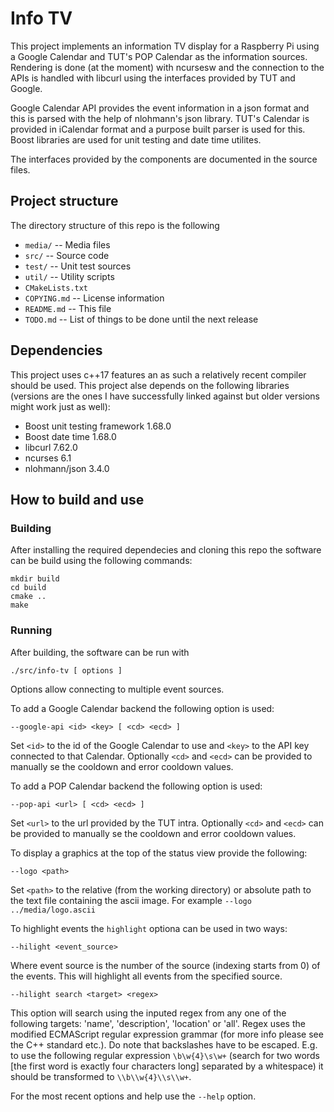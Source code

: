 # Info TV
This project implements an information TV display for a Raspberry
Pi using a Google Calendar and TUT's POP Calendar as the information sources.
Rendering is done (at the moment) with ncursesw and the connection to the
APIs is handled with libcurl using the interfaces provided by TUT and Google.

Google Calendar API provides the event information in a json format and this
is parsed with the help of nlohmann's json library. TUT's Calendar is provided
in iCalendar format and a purpose built parser is used for this. Boost libraries
are used for unit testing and date time utilites.

The interfaces provided by the components are documented in the source files.

## Project structure
The directory structure of this repo is the following
 - `media/` -- Media files
 - `src/` -- Source code
 - `test/` -- Unit test sources
 - `util/` -- Utility scripts
 - `CMakeLists.txt`
 - `COPYING.md` -- License information
 - `README.md` -- This file
 - `TODO.md` -- List of things to be done until the next release

## Dependencies
This project uses c++17 features an as such a relatively recent
compiler should be used. This project alse depends on the
following libraries (versions are the ones I have successfully
linked against but older versions might work just as well):
 - Boost unit testing framework 1.68.0
 - Boost date time 1.68.0
 - libcurl 7.62.0
 - ncurses 6.1
 - nlohmann/json 3.4.0

## How to build and use
### Building
After installing the required dependecies and cloning this repo
the software can be build using the following commands:

```
mkdir build
cd build
cmake ..
make
```

### Running
After building, the software can be run with
```
./src/info-tv [ options ]
```
Options allow connecting to multiple event sources.

To add a Google Calendar backend the following option is used:
```
--google-api <id> <key> [ <cd> <ecd> ]
```
Set `<id>` to the id of the Google Calendar to use and `<key>`
to the API key connected to that Calendar. Optionally `<cd>` and
`<ecd>` can be provided to manually se the cooldown and error
cooldown values.

To add a POP Calendar backend the following option is used:
```
--pop-api <url> [ <cd> <ecd> ]
```
Set `<url>` to the url provided by the TUT intra. Optionally `<cd>`
and `<ecd>` can be provided to manually se the cooldown and error
cooldown values.
 
To display a graphics at the top of the status view provide the
following:
```
--logo <path>
```
Set `<path>` to the relative (from the working directory) or
absolute path to the text file containing the ascii image.
For example `--logo ../media/logo.ascii`

To highlight events the `highlight` optiona can be used in two ways:
```
--hilight <event_source>
```
Where event source is the number of the source (indexing starts from
0) of the events. This will highlight all events from the specified
source.

```
--hilight search <target> <regex>
```
This option will search using the inputed regex from any one of the
following targets: 'name', 'description', 'location' or 'all'.
Regex uses the modified ECMAScript regular expression grammar (for
more info please see the C++ standard etc.). Do note that backslashes
have to be escaped. E.g. to use the following regular expression
`\b\w{4}\s\w+` (search for two words [the first word is exactly four
characters long] separated by a whitespace) it should be transformed
to `\\b\\w{4}\\s\\w+`.

For the most recent options and help use the `--help` option.
